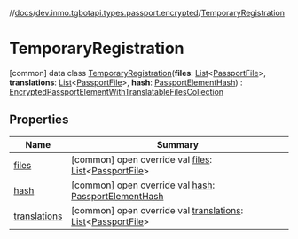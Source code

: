 //[docs](../../../index.md)/[dev.inmo.tgbotapi.types.passport.encrypted](../index.md)/[TemporaryRegistration](index.md)



# TemporaryRegistration  
 [common] data class [TemporaryRegistration](index.md)(**files**: [List](https://kotlinlang.org/api/latest/jvm/stdlib/kotlin.collections/-list/index.html)<[PassportFile](../-passport-file/index.md)>, **translations**: [List](https://kotlinlang.org/api/latest/jvm/stdlib/kotlin.collections/-list/index.html)<[PassportFile](../-passport-file/index.md)>, **hash**: [PassportElementHash](../../dev.inmo.tgbotapi.types.passport.encrypted.abstracts/index.md#%5Bdev.inmo.tgbotapi.types.passport.encrypted.abstracts%2FPassportElementHash%2F%2F%2FPointingToDeclaration%2F%5D%2FClasslikes%2F625018081)) : [EncryptedPassportElementWithTranslatableFilesCollection](../-encrypted-passport-element-with-translatable-files-collection/index.md)   


## Properties  
  
|  Name |  Summary | 
|---|---|
| <a name="dev.inmo.tgbotapi.types.passport.encrypted/TemporaryRegistration/files/#/PointingToDeclaration/"></a>[files](files.md)| <a name="dev.inmo.tgbotapi.types.passport.encrypted/TemporaryRegistration/files/#/PointingToDeclaration/"></a> [common] open override val [files](files.md): [List](https://kotlinlang.org/api/latest/jvm/stdlib/kotlin.collections/-list/index.html)<[PassportFile](../-passport-file/index.md)>   <br>|
| <a name="dev.inmo.tgbotapi.types.passport.encrypted/TemporaryRegistration/hash/#/PointingToDeclaration/"></a>[hash](hash.md)| <a name="dev.inmo.tgbotapi.types.passport.encrypted/TemporaryRegistration/hash/#/PointingToDeclaration/"></a> [common] open override val [hash](hash.md): [PassportElementHash](../../dev.inmo.tgbotapi.types.passport.encrypted.abstracts/index.md#%5Bdev.inmo.tgbotapi.types.passport.encrypted.abstracts%2FPassportElementHash%2F%2F%2FPointingToDeclaration%2F%5D%2FClasslikes%2F625018081)   <br>|
| <a name="dev.inmo.tgbotapi.types.passport.encrypted/TemporaryRegistration/translations/#/PointingToDeclaration/"></a>[translations](translations.md)| <a name="dev.inmo.tgbotapi.types.passport.encrypted/TemporaryRegistration/translations/#/PointingToDeclaration/"></a> [common] open override val [translations](translations.md): [List](https://kotlinlang.org/api/latest/jvm/stdlib/kotlin.collections/-list/index.html)<[PassportFile](../-passport-file/index.md)>   <br>|

